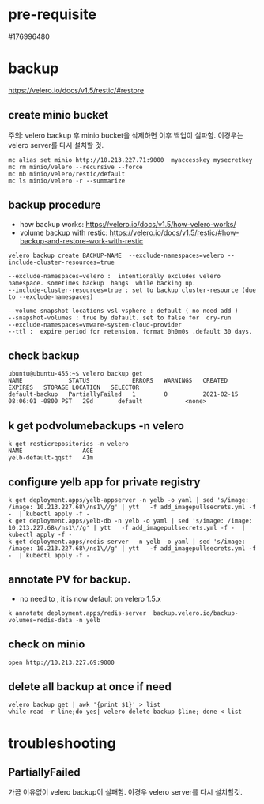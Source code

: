 # pre-requisite
#176996480


# backup
https://velero.io/docs/v1.5/restic/#restore

## create minio bucket
주의: velero backup  후 minio bucket을 삭제하면 이후 백업이 실파함. 이경우는 velero server를 다시 설치할 것.

```
mc alias set minio http://10.213.227.71:9000  myaccesskey mysecretkey
mc rm minio/velero --recursive --force
mc mb minio/velero/restic/default
mc ls minio/velero -r --summarize
```

## backup procedure
- how backup works: https://velero.io/docs/v1.5/how-velero-works/
- volume backup with restic: https://velero.io/docs/v1.5/restic/#how-backup-and-restore-work-with-restic

```
velero backup create BACKUP-NAME  --exclude-namespaces=velero --include-cluster-resources=true 

--exclude-namespaces=velero :  intentionally excludes velero namespace. sometimes backup  hangs  while backing up.
--include-cluster-resources=true : set to backup cluster-resource (due to --exclude-namespaces)

--volume-snapshot-locations vsl-vsphere : default ( no need add )
--snapshot-volumes : true by default. set to false for  dry-run
--exclude-namespaces=vmware-system-cloud-provider
--ttl :  expire period for retension. format 0h0m0s .default 30 days.
```



## check backup
```
ubuntu@ubuntu-455:~$ velero backup get
NAME             STATUS            ERRORS   WARNINGS   CREATED                         EXPIRES   STORAGE LOCATION   SELECTOR
default-backup   PartiallyFailed   1        0          2021-02-15 08:06:01 -0800 PST   29d       default            <none>
```


## k get podvolumebackups -n velero

```
k get resticrepositories -n velero
NAME                 AGE
yelb-default-qqstf   41m
```


## configure yelb app for private registry
```
k get deployment.apps/yelb-appserver -n yelb -o yaml | sed 's/image: /image: 10.213.227.68\/ns1\//g' | ytt   -f add_imagepullsecrets.yml -f -  | kubectl apply -f -
k get deployment.apps/yelb-db -n yelb -o yaml | sed 's/image: /image: 10.213.227.68\/ns1\//g' | ytt   -f add_imagepullsecrets.yml -f -  | kubectl apply -f -
k get deployment.apps/redis-server  -n yelb -o yaml | sed 's/image: /image: 10.213.227.68\/ns1\//g' | ytt   -f add_imagepullsecrets.yml -f -  | kubectl apply -f -
```


## annotate PV for backup.
- no need to ,  it is now default on velero 1.5.x

```
k annotate deployment.apps/redis-server  backup.velero.io/backup-volumes=redis-data -n yelb
```

## check on minio

```
open http://10.213.227.69:9000
```


## delete all backup at once if need
```
velero backup get | awk '{print $1}' > list
while read -r line;do yes| velero delete backup $line; done < list
```

# troubleshooting

## PartiallyFailed
가끔 이유없이 velero backup이 실패함. 이경우 velero server를 다시 설치할것.
